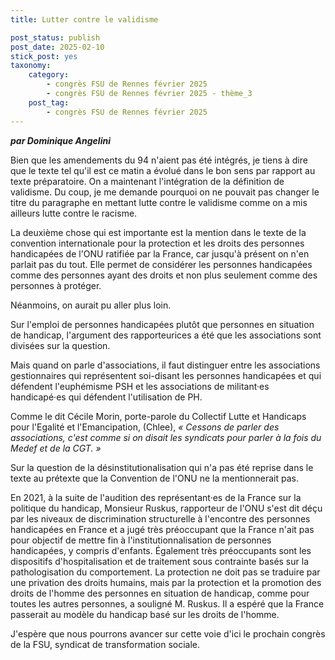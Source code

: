 ```yaml
---
title: Lutter contre le validisme 

post_status: publish
post_date: 2025-02-10
stick_post: yes
taxonomy:
    category:
        - congrès FSU de Rennes février 2025
        - congrès FSU de Rennes février 2025 - thème_3
    post_tag:
        - congrès FSU de Rennes février 2025
---
```


***par Dominique Angelini***

Bien que les amendements du 94 n'aient pas été intégrés, je tiens à dire que le texte tel qu'il est ce matin a évolué dans le bon sens par rapport au texte préparatoire. On a maintenant l'intégration de la définition de validisme. Du coup, je me demande pourquoi on ne pouvait pas changer le titre du paragraphe en mettant lutte contre le validisme comme on a mis ailleurs lutte contre le racisme.

La deuxième chose qui est importante est la mention dans le texte de la convention internationale pour la protection et les droits des personnes handicapées de l'ONU ratifiée par la France, car jusqu'à présent on n'en parlait pas du tout. Elle permet de considérer les personnes handicapées comme des personnes ayant des droits et non plus seulement comme des personnes à protéger.

Néanmoins, on aurait pu aller plus loin.

Sur l'emploi de personnes handicapées plutôt que personnes en situation de handicap, l'argument des rapporteurices a été que les associations sont divisées sur la question.

Mais quand on parle d'associations, il faut distinguer entre les associations gestionnaires qui représentent soi-disant les personnes handicapées et qui défendent l'euphémisme PSH et les associations de militant·es handicapé·es qui défendent l'utilisation de PH.

Comme le dit Cécile Morin, porte-parole du Collectif Lutte et Handicaps pour l'Egalité et l'Emancipation, (Chlee), *« Cessons de parler des associations, c'est comme si on disait les syndicats pour parler à la fois du Medef et de la CGT. »*

Sur la question de la désinstitutionalisation qui n'a pas été reprise dans le texte au prétexte que la Convention de l'ONU ne la mentionnerait pas.

En 2021, à la suite de l'audition des représentant·es de la France sur la politique du handicap, Monsieur Ruskus, rapporteur de l'ONU s'est dit déçu par les niveaux de discrimination structurelle à l'encontre des personnes handicapées en France et a jugé très préoccupant que la France n'ait pas pour objectif de mettre fin à l'institutionnalisation de personnes handicapées, y compris d'enfants. Également très préoccupants sont les dispositifs d'hospitalisation et de traitement sous contrainte basés sur la pathologisation du comportement. La protection ne doit pas se traduire par une privation des droits humains, mais par la protection et la promotion des droits de l'homme des personnes en situation de handicap, comme pour toutes les autres personnes, a souligné M. Ruskus. Il a espéré que la France passerait au modèle du handicap basé sur les droits de l'homme.

J'espère que nous pourrons avancer sur cette voie d'ici le prochain congrès de la FSU, syndicat de transformation sociale.
